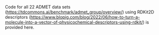 Code for all 22 ADMET data sets (https://tdcommons.ai/benchmark/admet_group/overview/) using RDKit2D descriptors (https://www.blopig.com/blog/2022/06/how-to-turn-a-molecule-into-a-vector-of-physicochemical-descriptors-using-rdkit/) is provided here.
